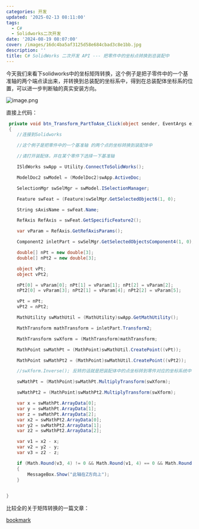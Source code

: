 ```yaml
---
categories: 开发
updated: '2025-02-13 08:11:00'
tags:
  - C#
  - Solidworks二次开发
date: '2024-08-19 08:07:00'
cover: /images/16dc4ba5af3125d58e684cbad3c8e1bb.jpg
description: ''
title: C# SolidWorks 二次开发 API --- 把零件中的坐标点转换到总装配中
---
```


今天我们来看下solidworks中的坐标矩阵转换，这个例子是把子零件中的一个基准轴的两个端点读出来，并转换到总装配的坐标系中，得到在总装配体坐标系的位置，可以进一步判断轴的真实安装方向。


![image.png](/images/cfb76a87545ce791232c928e75ff1189.png)


直接上代码：


```c#
 private void btn_Transform_PartToAsm_Click(object sender, EventArgs e)
 {
    //连接到Solidworks

    //这个例子是把零件中的一个基准轴 的两个点的坐标转换到装配体中

    //请打开装配体，并在某个零件下选择一下基准轴

    ISldWorks swApp = Utility.ConnectToSolidWorks();

    ModelDoc2 swModel = (ModelDoc2)swApp.ActiveDoc;

    SelectionMgr swSelMgr = swModel.ISelectionManager;

    Feature swFeat = (Feature)swSelMgr.GetSelectedObject6(1, 0);

    String sAxisName = swFeat.Name;

    RefAxis RefAxis = swFeat.GetSpecificFeature2();

    var vParam = RefAxis.GetRefAxisParams();

    Component2 inletPart = swSelMgr.GetSelectedObjectsComponent4(1, 0);

    double[] nPt = new double[3];
    double[] nPt2 = new double[3];

    object vPt;
    object vPt2;

    nPt[0] = vParam[0]; nPt[1] = vParam[1]; nPt[2] = vParam[2];
    nPt2[0] = vParam[3]; nPt2[1] = vParam[4]; nPt2[2] = vParam[5];

    vPt = nPt;
    vPt2 = nPt2;

    MathUtility swMathUtil = (MathUtility)swApp.GetMathUtility();

    MathTransform mathTransform = inletPart.Transform2;

    MathTransform swXform = (MathTransform)mathTransform;

    MathPoint swMathPt = (MathPoint)swMathUtil.CreatePoint((vPt));

    MathPoint swMathPt2 = (MathPoint)swMathUtil.CreatePoint((vPt2));

    //swXform.Inverse(); 反转的话就是把装配体中的点坐标转到零件对应的坐标系统中

    swMathPt = (MathPoint)swMathPt.MultiplyTransform(swXform);

    swMathPt2 = (MathPoint)swMathPt2.MultiplyTransform(swXform);

    var x = swMathPt.ArrayData[0];
    var y = swMathPt.ArrayData[1];
    var z = swMathPt.ArrayData[2];
    var x2 = swMathPt2.ArrayData[0];
    var y2 = swMathPt2.ArrayData[1];
    var z2 = swMathPt2.ArrayData[2];

    var v1 = x2 - x;
    var v2 = y2 - y;
    var v3 = z2 - z;

    if (Math.Round(v3, 4) != 0 && Math.Round(v1, 4) == 0 && Math.Round(v2, 4) == 0)
    {
        MessageBox.Show("此轴在Z方向上");
    }

  
}
```


比较全的关于矩阵转换的一篇文章：


[bookmark](https://cadbooster.com/complete-overview-of-matrix-transformations-in-the-solidworks-api/#available-transformations-solidworks)

